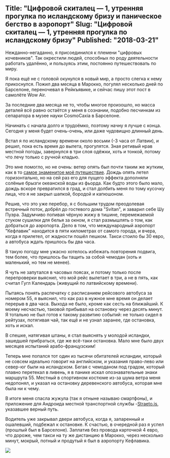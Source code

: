 Title: "Цифровой скиталец — 1, утренняя прогулка по исландскому бризу и паническое бегство в аэропорт"
Slug: "Цифровой скиталец — 1, утренняя прогулка по исландскому бризу"
Published: "2018-03-21"
-----------------------------------------------------------------------------------------------------
Нежданно-негаданно, я присоединился к племени "цифровых кочевников". Так окрестили людей, способных по роду деятельности работать удалённо, и пользуясь этим, постоянно путешествовать по миру.

Я пока ещё не с головой окунулся в новый мир, а просто слегка к нему прикоснулся. Пожил два месяца в Марокко, погулял несколько дней по Барселоне, переночевал в Рейкъявике, и сейчас пишу этот пост в самолёте Wow Air.

За последние два месяца не то, чтобы многое произошло, но масса деталей всё равно остаётся у меня в сознании, подобно песчинкам из сепаратора в музее науки CosmoCaxia в Барселоне.

Начинать с начала долго и трудоёмко, поэтому начну я лучше с конца. Сегодня у меня будет очень-очень, или даже чудовищно длинный день.

Встал я по исландскому времени около восьми (-3 часа от Латвии), и решил, пока есть время до вылета, прогулятся. Зная ретивый нрав местной погоды, завернулся в три слоя одёжки, хоть и тонкой, потому что лечу только с ручной кладью. 

Это мне помогло, но не очень: ветер опять был почти таким же жутким, как в то [самое знаменитое моё путешествие](/post/2012-09-13%20Исландия%209,%20день%204%20-%20Инферно). Дождь опять летел горизонтально, но на сей раз его для пущего эффекта дополняли солёные брызги океанской воды из фьорда. Как будто этого было мало, дождь вскоре превратился в град, и стал долбить меня по тому кусочку лица, что я не закрыл шапкой, бородой и капюшоном.

Решив, что это уже перебор, я с большим трудом преодолевая встречный поток, добрёл до гостевого дома "Svitan", и заварил себе Шу Пуэра. Задумчиво попивая чёрную жижу в тишине, перемежаемой стуком сушилки для белья за окном, я стал размышлять о том, как добраться до аэропорта. Дело в том, что международный аэропорт "Кефлавик" находится в пяти километрах от самого города, и вчера, когда я прилетел, от жадности пошёл пешком. Такси стоило бы 30 евро, а автобуса ждать пришлось бы два часа.

В такую погоду мне ужасно хотелось избежать повторения подвига, тем более, что пришлось бы тащить за собой чемодан (хоть и маленький, но тем не менее).
 
 Я чуть не запутался в часовых поясах, и потому только после перепроверки выяснил, что мой рейс вылетает в три, а не в пять, как считал Гугл Календарь (живущий по латвийскому времени).
 
 Пытаясь понять распечатку с расписанием рейсового автобуса за номером 55, я выяснил, что как раз в нужное мне время он делает перерыв в два часа. Выхода не было, кроме как сесть на ближайший. К моему несчастью, таковой прибывал на остановку через десять минут. Я тотально не был готов к такому развитию событий: не только сидел в рейтузах, потягивая чай, так ещё и не узнал заранее, где остановка, хоть и искал.
 
 В спешке, натягивая штаны, я стал выяснять у молодой исландки, зашедшей прибраться, где же всё-таки остановка. Мало мне было двух месяцев испытаний арабо-французским!
 
 Теперь мне попался тот один из тысячи обитателей исландии, который не совсем идеально говорит на английском, и указания право-лево или север-юг были на исландском. Бегая с чемоданом под градом, который плавно перетекал в ливень, я в панике искал опознавательные знаки маршрута 55. Местный в спортивном костюме из-за шума ветра меня недопонял, и указал на остановку деревенского автобуса, которая мне была ни к чему.
 
 В итоге меня спасла жужула (так я отныне называю смартфоны), и приложение для Андроида местной транспортной службы -[Straeto.is](https://Straeto.is), указавшее верный путь.
 

Водитель уже закрывал двери автобуса, когда я, запаренный и ошалевший, подбежал к остановке. К счастью, в очередной раз я успел (прошлый был в Барселоне). Заплатив без провода карточкой 4 евро, что дороже, чем такси на ту же дистанцию в Марокко, через несколько минут, мокрый, потный и продутый я был в аэропорту Кефлавика. 


![](https://lh3.googleusercontent.com/cMNt5mlVgq0JftW3_t4DjSx_NXBUvTxlIiYyXiaXXoLfalC-3vsZAszbwA4yLxytcamjc15gl9xfhvcCeHg)

